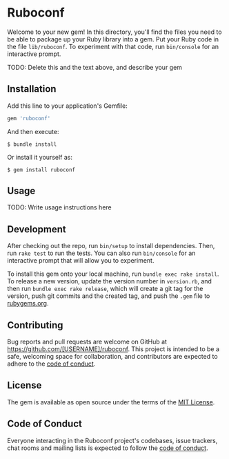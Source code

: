 # Ruboconf

Welcome to your new gem! In this directory, you'll find the files you need to be able to package up your Ruby library into a gem. Put your Ruby code in the file `lib/ruboconf`. To experiment with that code, run `bin/console` for an interactive prompt.

TODO: Delete this and the text above, and describe your gem

## Installation

Add this line to your application's Gemfile:

```ruby
gem 'ruboconf'
```

And then execute:

    $ bundle install

Or install it yourself as:

    $ gem install ruboconf

## Usage

TODO: Write usage instructions here

## Development

After checking out the repo, run `bin/setup` to install dependencies. Then, run `rake test` to run the tests. You can also run `bin/console` for an interactive prompt that will allow you to experiment.

To install this gem onto your local machine, run `bundle exec rake install`. To release a new version, update the version number in `version.rb`, and then run `bundle exec rake release`, which will create a git tag for the version, push git commits and the created tag, and push the `.gem` file to [rubygems.org](https://rubygems.org).

## Contributing

Bug reports and pull requests are welcome on GitHub at https://github.com/[USERNAME]/ruboconf. This project is intended to be a safe, welcoming space for collaboration, and contributors are expected to adhere to the [code of conduct](https://github.com/[USERNAME]/ruboconf/blob/master/CODE_OF_CONDUCT.md).

## License

The gem is available as open source under the terms of the [MIT License](https://opensource.org/licenses/MIT).

## Code of Conduct

Everyone interacting in the Ruboconf project's codebases, issue trackers, chat rooms and mailing lists is expected to follow the [code of conduct](https://github.com/[USERNAME]/ruboconf/blob/master/CODE_OF_CONDUCT.md).
